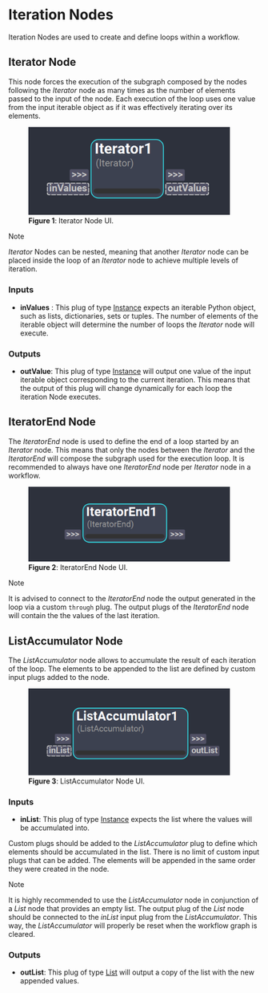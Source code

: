 # Iteration Nodes

Iteration Nodes are used to create and define loops within a workflow. 

## Iterator Node

This node forces the execution of the subgraph composed by the nodes following the *Iterator* node as many times as the number of elements passed to the input of the node. Each execution of the loop uses one value from the input iterable object as if it was effectively iterating over its elements.

<figure style="width:80%;" markdown>
    <img src="images/iterator.png" alt="Iterator UI">
    <figcaption><b>Figure 1</b>: Iterator Node UI.</figcaption>
</figure>

>[!NOTE]
> *Iterator* Nodes can be nested, meaning that another *Iterator* node can be placed inside the loop of an *Iterator* node to achieve multiple levels of iteration.

### Inputs

- **inValues** : This plug of type [Instance](../nodes#plugs) expects an iterable Python object, such as lists, dictionaries, sets or tuples. The number of elements of the iterable object will determine the number of loops the *Iterator* node will execute.

### Outputs

- **outValue**: This plug of type [Instance](../nodes#plugs) will output one value of the input iterable object corresponding to the current iteration. This means that the output of this plug will change dynamically for each loop the iteration Node executes. 


## IteratorEnd Node
The *IteratorEnd* node is used to define the end of a loop started by an *Iterator* node. This means that only the nodes between the *Iterator* and the *IteratorEnd* will compose the subgraph used for the execution loop. It is recommended to always have one *IteratorEnd* node per *Iterator* node in a workflow.

<figure style="width:80%;" markdown>
    <img src="images/iteratorEnd.png" alt="IteratorEnd Node">
    <figcaption><b>Figure 2</b>: IteratorEnd Node UI.</figcaption>
</figure>

>[!NOTE]
> It is advised to connect to the *IteratorEnd* node the output generated in the loop via a custom `through` plug. The output plugs of the *IteratorEnd* node will contain the the values of the last iteration. 

## ListAccumulator Node
The *ListAccumulator* node allows to accumulate the result of each iteration of the loop. The elements to be appended to the list are defined by custom input plugs added to the node.

<figure style="width:80%;" markdown>
    <img src="images/listAccumulator.png" alt="ListAccumulator Node">
    <figcaption><b>Figure 3</b>: ListAccumulator Node UI.</figcaption>
</figure>

### Inputs

- **inList**: This plug of type [Instance](../nodes#plugs) expects the list where the values will be accumulated into.

Custom plugs should be added to the *ListAccumulator* plug to define which elements should be accumulated in the list. There is no limit of custom input plugs that can be added. The elements will be appended in the same order they were created in the node. 

>[!NOTE]
> It is highly recommended to use the *ListAccumulator* node in conjunction of a *List* node that provides an empty list. The output plug of the *List* node should be connected to the *inList* input plug from the *ListAccumulator*. This way, the *ListAccumulator* will properly be reset when the workflow graph is cleared.  

### Outputs

- **outList**: This plug of type [List](../nodes#plugs) will output a copy of the list with the new appended values.

<!-- ### Examples
TODO: #62
This section is reserved to an example video of how to use the Iterators nodes.

 -->